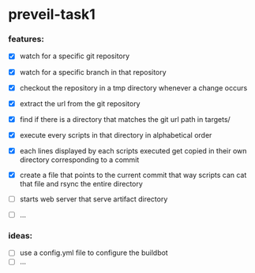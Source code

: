 # preveil-task1

### features:

- [x] watch for a specific git repository
- [x] watch for a specific branch in that repository
- [x] checkout the repository in a tmp directory whenever a change occurs
- [x] extract the url from the git repository
- [x] find if there is a directory that matches the git url path in targets/
- [x] execute every scripts in that directory in alphabetical order
- [x] each lines displayed by each scripts executed get copied in their own directory corresponding to a commit
-	[x]	create a file that points to the current commit that way scripts can cat that file and rsync the entire directory
- [ ] starts web server that serve artifact directory
- [ ] ...


### ideas:

- [ ] use a config.yml file to configure the buildbot
- [ ] ...
